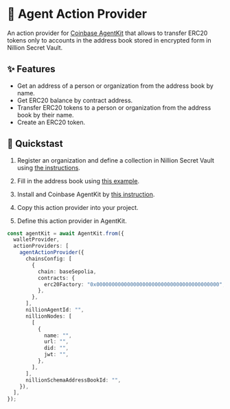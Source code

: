 # 🤖 Agent Action Provider

An action provider for [Coinbase AgentKit](https://docs.cdp.coinbase.com/agentkit/docs/welcome) that allows to transfer ERC20 tokens only to accounts in the address book stored in encrypted form in Nillion Secret Vault.

## ✨ Features

- Get an address of a person or organization from the address book by name.
- Get ERC20 balance by contract address.
- Transfer ERC20 tokens to a person or organization from the address book by their name.
- Create an ERC20 token.

## 👣 Quickstast

1. Register an organization and define a collection in Nillion Secret Vault using [the instructions](https://docs.nillion.com/build/secretVault-secretDataAnalytics/build).

2. Fill in the address book using [this example](https://github.com/web3goals/agent-4-your-mom-prototype/blob/main/app/app/api/agents/new/route.ts#L128).

3. Install and Coinbase AgentKit by [this instruction](https://docs.cdp.coinbase.com/agentkit/docs/quickstart).

4. Copy this action provider into your project.

5. Define this action provider in AgentKit.

```ts
const agentKit = await AgentKit.from({
  walletProvider,
  actionProviders: [
    agentActionProvider({
      chainsConfig: [
        {
          chain: baseSepolia,
          contracts: {
            erc20Factory: "0x0000000000000000000000000000000000000000",
          },
        },
      ],
      nillionAgentId: "",
      nillionNodes: [
        [
          {
            name: "",
            url: "",
            did: "",
            jwt: "",
          },
        ],
      ],
      nillionSchemaAddressBookId: "",
    }),
  ],
});
```

